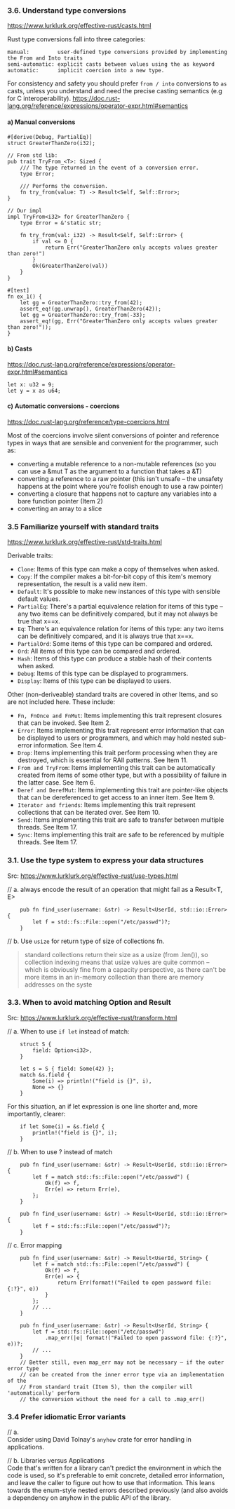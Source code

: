 
### 3.6. Understand type conversions
https://www.lurklurk.org/effective-rust/casts.html 

Rust type conversions fall into three categories:
```
manual:         user-defined type conversions provided by implementing the From and Into traits
semi-automatic: explicit casts between values using the as keyword
automatic:      implicit coercion into a new type.
```

For consistency and safety you should prefer `from / into` conversions to `as` casts, unless you understand and need the precise casting semantics (e.g for C interoperability). 
https://doc.rust-lang.org/reference/expressions/operator-expr.html#semantics

#### a) Manual conversions
```
#[derive(Debug, PartialEq)]
struct GreaterThanZero(i32);

// From std lib:
pub trait TryFrom_<T>: Sized {
    /// The type returned in the event of a conversion error.
    type Error;

    /// Performs the conversion.
    fn try_from(value: T) -> Result<Self, Self::Error>;
}

// Our impl
impl TryFrom<i32> for GreaterThanZero {
    type Error = &'static str;

    fn try_from(val: i32) -> Result<Self, Self::Error> {
        if val <= 0 {
            return Err("GreaterThanZero only accepts values greater than zero!")
        }
        Ok(GreaterThanZero(val))
    }
}

#[test] 
fn ex_1() {
    let gg = GreaterThanZero::try_from(42);
    assert_eq!(gg.unwrap(), GreaterThanZero(42));
    let gg = GreaterThanZero::try_from(-33);
    assert_eq!(gg, Err("GreaterThanZero only accepts values greater than zero!"));
}
```

#### b) Casts
https://doc.rust-lang.org/reference/expressions/operator-expr.html#semantics
```
let x: u32 = 9;
let y = x as u64;
```

#### c) Automatic conversions - coercions 
https://doc.rust-lang.org/reference/type-coercions.html

Most of the coercions involve silent conversions of pointer and reference types in ways that are sensible and convenient for the programmer, such as:
- converting a mutable reference to a non-mutable references (so you can use a &mut T as the argument to a function that takes a &T)
- converting a reference to a raw pointer (this isn't unsafe – the unsafety happens at the point where you're foolish enough to use a raw pointer)
- converting a closure that happens not to capture any variables into a bare function pointer (Item 2)
- converting an array to a slice

###  3.5 Familiarize yourself with standard traits
https://www.lurklurk.org/effective-rust/std-traits.html  

Derivable traits: 
- `Clone`: Items of this type can make a copy of themselves when asked.  
- `Copy`: If the compiler makes a bit-for-bit copy of this item's memory representation, the result is a valid new item.  
- `Default`: It's possible to make new instances of this type with sensible default values.  
- `PartialEq`: There's a partial equivalence relation for items of this type – any two items can be definitively compared, but it may not always be true that x==x.  
- `Eq`: There's an equivalence relation for items of this type: any two items can be definitively compared, and it is always true that x==x.  
- `PartialOrd`: Some items of this type can be compared and ordered.  
- `Ord`: All items of this type can be compared and ordered.  
- `Hash`: Items of this type can produce a stable hash of their contents when asked.  
- `Debug`: Items of this type can be displayed to programmers.  
- `Display`: Items of this type can be displayed to users.

Other (non-deriveable) standard traits are covered in other Items, and so are not included here. These include:

- `Fn, FnOnce and FnMut`: Items implementing this trait represent closures that can be invoked. See Item 2.
- `Error`: Items implementing this trait represent error information that can be displayed to users or programmers, and which may hold nested sub-error information. See Item 4.
- `Drop`: Items implementing this trait perform processing when they are destroyed, which is essential for RAII patterns. See Item 11.
- `From and TryFrom`: Items implementing this trait can be automatically created from items of some other type, but with a possibility of failure in the latter case. See Item 6.
- `Deref and DerefMut`: Items implementing this trait are pointer-like objects that can be dereferenced to get access to an inner item. See Item 9.
- `Iterator and friends`: Items implementing this trait represent collections that can be iterated over. See Item 10.
- `Send`: Items implementing this trait are safe to transfer between multiple threads. See Item 17.
- `Sync`: Items implementing this trait are safe to be referenced by multiple threads. See Item 17. 


###  3.1. Use the type system to express your data structures  
Src: https://www.lurklurk.org/effective-rust/use-types.html  

// a. always encode the result of an operation that might fail as a Result<T, E>  
```
    pub fn find_user(username: &str) -> Result<UserId, std::io::Error> {
        let f = std::fs::File::open("/etc/passwd")?;
    }
```

// b. Use `usize` for return type of size of collections fn.
  > standard collections return their size as a usize (from .len()), so collection indexing means that usize values are quite common – which is obviously fine from a capacity perspective, as there can't be more items in an in-memory collection than there are memory addresses on the syste  


### 3.3. When to avoid matching Option and Result  
Src: https://www.lurklurk.org/effective-rust/transform.html  

// a. When to use `if let` instead of match:  
```
    struct S {
        field: Option<i32>,
    }

    let s = S { field: Some(42) };
    match &s.field {
        Some(i) => println!("field is {}", i),
        None => {}
    }
```

For this situation, an if let expression is one line shorter and, more importantly, clearer:   
    
```
    if let Some(i) = &s.field {
        println!("field is {}", i);
    }
```

// b. When to use ? instead of match      
```
    pub fn find_user(username: &str) -> Result<UserId, std::io::Error> {
        let f = match std::fs::File::open("/etc/passwd") {
            Ok(f) => f,
            Err(e) => return Err(e),
        };
    }

    pub fn find_user(username: &str) -> Result<UserId, std::io::Error> {
        let f = std::fs::File::open("/etc/passwd")?;
    }
```

// c. Error mapping  
```
    pub fn find_user(username: &str) -> Result<UserId, String> {
        let f = match std::fs::File::open("/etc/passwd") {
            Ok(f) => f,
            Err(e) => {
                return Err(format!("Failed to open password file: {:?}", e))
            }
        };
        // ...
    }

    pub fn find_user(username: &str) -> Result<UserId, String> {
        let f = std::fs::File::open("/etc/passwd")
            .map_err(|e| format!("Failed to open password file: {:?}", e))?;
        // ...
    }
    // Better still, even map_err may not be necessary – if the outer error type 
    // can be created from the inner error type via an implementation of the 
    // From standard trait (Item 5), then the compiler will 'automatically' perform 
    // the conversion without the need for a call to .map_err()
```

###  3.4 Prefer idiomatic Error variants 

// a.  
Consider using David Tolnay's `anyhow` crate for error handling in applications.  


// b. Libraries versus Applications  
Code that's written for a library can't predict the environment in which the code is used, so it's preferable to emit concrete, detailed error information, and leave the caller to figure out how to use that information. This leans towards the enum-style nested errors described previously (and also avoids a dependency on anyhow in the public API of the library.  




